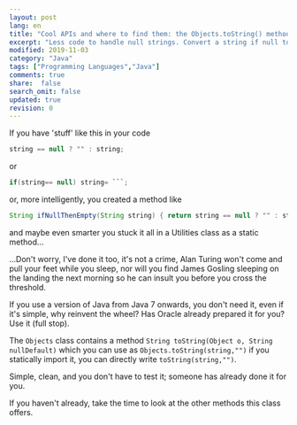 ```yaml
---
layout: post
lang: en
title: "Cool APIs and where to find them: the Objects.toString() method"
excerpt: "Less code to handle null strings. Convert a string if null to an empty string."
modified: 2019-11-03
category: "Java"
tags: ["Programming Languages","Java"]
comments: true
share:  false
search_omit: false
updated: true
revision: 0
---
```

If you have 'stuff' like this in your code 
```java
string == null ? "" : string;
```
or
```java
if(string== null) string= ```;
```
or, more intelligently, you created a method like
```java
String ifNullThenEmpty(String string) { return string == null ? "" : string;}
```
and maybe even smarter you stuck it all in a Utilities class as a static method...

...Don't worry, I've done it too, it's not a crime, Alan Turing won't come and pull your feet while you sleep, nor will you find James Gosling sleeping on the landing the next morning so he can insult you before you cross the threshold.

If you use a version of Java from Java 7 onwards, you don't need it, even if it's simple, why reinvent the wheel? Has Oracle already prepared it for you? Use it (full stop). 

The `Objects` class contains a method `String toString(Object o, String nullDefault)`
which you can use as `Objects.toString(string,"")` if you statically import it, you can directly write `toString(string,"")`.

Simple, clean, and you don't have to test it; someone has already done it for you.

If you haven't already, take the time to look at the other methods this class offers.